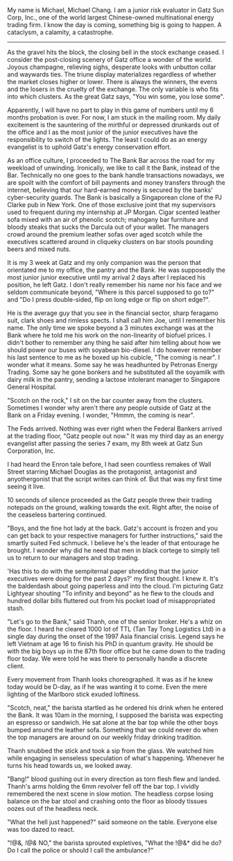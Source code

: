 My name is Michael, Michael Chang. I am a junior risk evaluator in Gatz Sun Corp, Inc., one of the world largest Chinese-owned multinational energy trading firm. I know the day is coming, something big is going to happen. A cataclysm, a calamity, a catastrophe.

----

As the gravel hits the block, the closing bell in the stock exchange ceased. I consider the post-closing scenery of Gatz office a wonder of the world. Joyous champagne, relieving sighs, desperate looks with unbutton collar and waywards ties. The triune display materializes regardless of whether the market closes higher or lower. There is always the winners, the evens and the losers in the cruelty of the exchange. The only variable is who fits into which clusters. As the great Gatz says, "You win some, you lose some".

Apparently, I will have no part to play in this game of numbers until my 6 months probation is over. For now, I am stuck in the mailing room. My daily excitement is the sauntering of the mirthful or depressed drunkards out of the office and I as the most junior of the junior executives have the responsibility to switch of the lights. The least I could do as an energy evangelist is to uphold Gatz's energy conservation effort.

As an office culture, I proceeded to The Bank Bar across the road for my weekload of unwinding. Ironically, we like to call it the Bank, instead of the Bar. Technically no one goes to the bank handle transactions nowadays, we are spoilt with the comfort of bill payments and money transfers through the internet, believing that our hard-earned money is secured by the banks' cyber-security guards. The Bank is basically a Singaporean clone of the PJ Clarke pub in New York. One of those exclusive joint that my supervisors used to frequent during my internship at JP Morgan. Cigar scented leather sofa mixed with an air of phenolic scotch; mahogany bar furniture and bloody steaks that sucks the Darcula out of your wallet. The managers crowd around the premium leather sofas over aged scotch while the executives scattered around in cliqueky clusters on bar stools pounding beers and mixed nuts.

It is my 3 week at Gatz and my only companion was the person that orientated me to my office, the pantry and the Bank. He was supposedly the most junior junior executive until my arrival 2 days after I replaced his position, he left Gatz. I don't really remember his name nor his face and we seldom communicate beyond, "Where is this parcel supposed to go to?" and "Do I press double-sided, flip on long edge or flip on short edge?".

He is the average guy that you see in the financial sector, sharp feragamo suit, clark shoes and rimless spects. I shall call him Joe, until I remember his name. The only time we spoke beyond a 3 minutes exchange was at the Bank where he told me his work on the non-linearity of biofuel prices. I didn't bother to remember any thing he said after him telling about how we should power our buses with soyabean bio-diesel. I do however remember his last sentence to me as he boxed up his cubicle, "The coming is near". I wonder what it means. Some say he was headhunted by Petronas Energy Trading. Some say he gone bonkers and he substituted all the soyamilk with dairy milk in the pantry, sending a lactose intolerant manager to Singapore General Hospital.

"Scotch on the rock," I sit on the bar counter away from the clusters. Sometimes I wonder why aren't there any people outside of Gatz at the Bank on a Friday evening. I wonder, "Hmmm, the coming is near".

The Feds arrived. Nothing was ever right when the Federal Bankers arrived at the trading floor, "Gatz people out now." It was my third day as an energy evangelist after passing the series 7 exam, my 8th week at Gatz Sun Corporation, Inc.

I had heard the Enron tale before, I had seen countless remakes of Wall Street starring Michael Douglas as the protagonist, antagonist and anyothergonist that the script writes can think of. But that was my first time seeing it live.

10 seconds of silence proceeded as the Gatz people threw their trading notepads on the ground, walking towards the exit. Right after, the noise of the ceaseless bartering continued.

"Boys, and the fine hot lady at the back. Gatz's account is frozen and you can get back to your respective managers for further instructions," said the smartly suited Fed schmuck. I believe he's the leader of that entourage he brought. I wonder why did he need that men in black cortege to simply tell us to return to our managers and stop trading.

'Has this to do with the sempiternal paper shredding that the junior executives were doing for the past 2 days?' my first thought. I knew it. It's the balderdash about going paperless and into the cloud. I'm picturing Gatz Lightyear shouting "To infinity and beyond" as he flew to the clouds and hundred dollar bills fluttered out from his pocket load of misappropriated stash.

"Let's go to the Bank," said Thanh, one of the senior broker. He's a whiz on the floor. I heard he cleared 1000 lot of TTL (Tan Tay Tong Logistics Ltd) in a single day during the onset of the 1997 Asia financial crisis. Legend says he left Vietnam at age 16 to finish his PhD in quantum gravity. He should be with the big boys up in the 87th floor office but he came down to the trading floor today. We were told he was there to personally handle a discrete client.

Every movement from Thanh looks choreographed. It was as if he knew today would be D-day, as if he was wanting it to come. Even the mere lighting of the Marlboro stick exuded loftiness.

"Scotch, neat," the barista startled as he ordered his drink when he entered the Bank. It was 10am in the morning, I supposed the barista was expecting an espresso or sandwich. He sat alone at the bar top while the other boys bumped around the leather sofa. Something that we could never do when the top managers are around on our weekly friday drinking tradition.

Thanh snubbed the stick and took a sip from the glass. We watched him while engaging in senseless speculation of what's happening. Whenever he turns his head towards us, we looked away.

"Bang!" blood gushing out in every direction as torn flesh flew and landed. Thanh's arms holding the 6mm revolver fell off the bar top. I vividly remembered the next scene in slow motion. The headless corpse losing balance on the bar stool and crashing onto the floor as bloody tissues oozes out of the headless neck.

"What the hell just happened?" said someone on the table. Everyone else was too dazed to react.

"!@&*, !@&* NO," the barista sprouted expletives, "What the !@&* did he do? Do I call the police or should I call the ambulance?"


